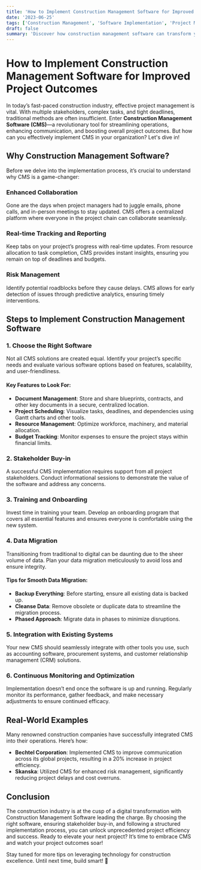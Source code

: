 ```yaml
---
title: 'How to Implement Construction Management Software for Improved Project Outcomes'
date: '2023-06-25'
tags: ['Construction Management', 'Software Implementation', 'Project Management']
draft: false
summary: 'Discover how construction management software can transform your project outcomes and the essential steps to implement it effectively.'
---
```


# How to Implement Construction Management Software for Improved Project Outcomes

In today’s fast-paced construction industry, effective project management is vital. With multiple stakeholders, complex tasks, and tight deadlines, traditional methods are often insufficient. Enter **Construction Management Software (CMS)**—a revolutionary tool for streamlining operations, enhancing communication, and boosting overall project outcomes. But how can you effectively implement CMS in your organization? Let's dive in!

## Why Construction Management Software?

Before we delve into the implementation process, it’s crucial to understand why CMS is a game-changer:

### Enhanced Collaboration
Gone are the days when project managers had to juggle emails, phone calls, and in-person meetings to stay updated. CMS offers a centralized platform where everyone in the project chain can collaborate seamlessly.

### Real-time Tracking and Reporting
Keep tabs on your project’s progress with real-time updates. From resource allocation to task completion, CMS provides instant insights, ensuring you remain on top of deadlines and budgets.

### Risk Management
Identify potential roadblocks before they cause delays. CMS allows for early detection of issues through predictive analytics, ensuring timely interventions.

## Steps to Implement Construction Management Software

### 1. Choose the Right Software
Not all CMS solutions are created equal. Identify your project’s specific needs and evaluate various software options based on features, scalability, and user-friendliness.

#### Key Features to Look For:
- **Document Management**: Store and share blueprints, contracts, and other key documents in a secure, centralized location.
- **Project Scheduling**: Visualize tasks, deadlines, and dependencies using Gantt charts and other tools.
- **Resource Management**: Optimize workforce, machinery, and material allocation.
- **Budget Tracking**: Monitor expenses to ensure the project stays within financial limits.

### 2. Stakeholder Buy-in
A successful CMS implementation requires support from all project stakeholders. Conduct informational sessions to demonstrate the value of the software and address any concerns.

### 3. Training and Onboarding
Invest time in training your team. Develop an onboarding program that covers all essential features and ensures everyone is comfortable using the new system.

### 4. Data Migration
Transitioning from traditional to digital can be daunting due to the sheer volume of data. Plan your data migration meticulously to avoid loss and ensure integrity.

#### Tips for Smooth Data Migration:
- **Backup Everything**: Before starting, ensure all existing data is backed up.
- **Cleanse Data**: Remove obsolete or duplicate data to streamline the migration process.
- **Phased Approach**: Migrate data in phases to minimize disruptions.

### 5. Integration with Existing Systems
Your new CMS should seamlessly integrate with other tools you use, such as accounting software, procurement systems, and customer relationship management (CRM) solutions.

### 6. Continuous Monitoring and Optimization
Implementation doesn’t end once the software is up and running. Regularly monitor its performance, gather feedback, and make necessary adjustments to ensure continued efficacy.

## Real-World Examples

Many renowned construction companies have successfully integrated CMS into their operations. Here’s how:

- **Bechtel Corporation**: Implemented CMS to improve communication across its global projects, resulting in a 20% increase in project efficiency.
- **Skanska**: Utilized CMS for enhanced risk management, significantly reducing project delays and cost overruns.

## Conclusion

The construction industry is at the cusp of a digital transformation with Construction Management Software leading the charge. By choosing the right software, ensuring stakeholder buy-in, and following a structured implementation process, you can unlock unprecedented project efficiency and success. Ready to elevate your next project? It’s time to embrace CMS and watch your project outcomes soar!

Stay tuned for more tips on leveraging technology for construction excellence. Until next time, build smart! 🚀